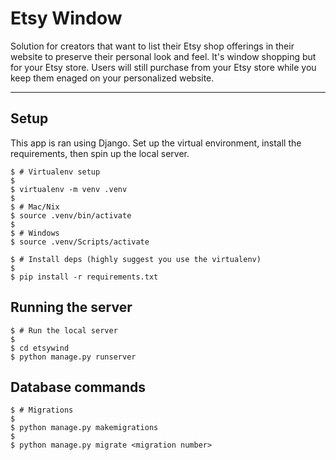 # Etsy Window

Solution for creators that want to list their Etsy shop offerings in their website to preserve their personal look and feel. It's window shopping but for your Etsy store. Users will still purchase from your Etsy store while you keep them enaged on your personalized website.

---
## Setup

This app is ran using Django. Set up the virtual environment, install the requirements, then spin up the local server.

```shell
$ # Virtualenv setup
$
$ virtualenv -m venv .venv
$
$ # Mac/Nix
$ source .venv/bin/activate
$
$ # Windows
$ source .venv/Scripts/activate
```

```shell
$ # Install deps (highly suggest you use the virtualenv)
$
$ pip install -r requirements.txt
```

## Running the server

```shell
$ # Run the local server
$
$ cd etsywind
$ python manage.py runserver
```

## Database commands

```shell
$ # Migrations
$
$ python manage.py makemigrations
$
$ python manage.py migrate <migration number>
```
